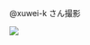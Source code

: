 @xuwei-k さん撮影

![](https://user-images.githubusercontent.com/612043/123951769-1d281580-d9e0-11eb-9b21-c89ff09be0e9.png)
